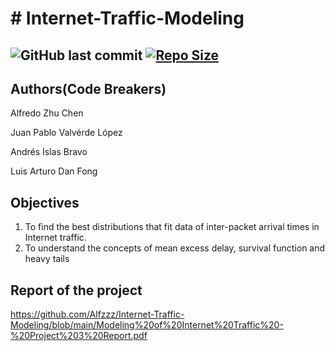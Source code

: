 # # Internet-Traffic-Modeling

![GitHub last commit](https://img.shields.io/github/last-commit/Alfzzz/Internet-Traffic-Modeling) [![Repo Size](https://img.shields.io/github/repo-size/Alfzzz/Internet-Traffic-Modeling.svg)](https://github.com/Alfzzz/Internet-Traffic-Modeling/README.md)
-----------------

## Authors(Code Breakers)

Alfredo Zhu Chen

Juan Pablo Valvérde López

Andrés Islas Bravo

Luis Arturo Dan Fong

##  Objectives
1. To find the best distributions that fit data of inter-packet arrival times in Internet 
traffic.
2. To understand the concepts of mean excess delay, survival function and heavy tails

##  Report of the project

https://github.com/Alfzzz/Internet-Traffic-Modeling/blob/main/Modeling%20of%20Internet%20Traffic%20-%20Project%203%20Report.pdf
